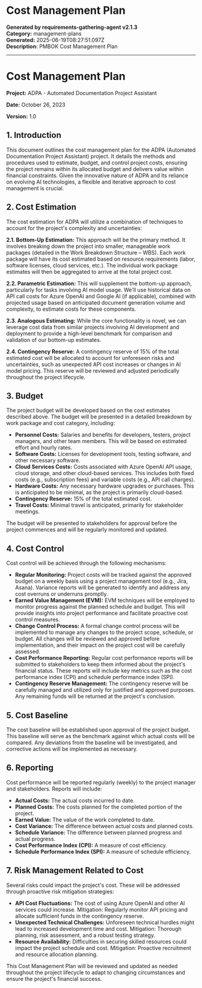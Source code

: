 # Cost Management Plan

**Generated by requirements-gathering-agent v2.1.3**  
**Category:** management-plans  
**Generated:** 2025-06-19T08:27:51.097Z  
**Description:** PMBOK Cost Management Plan

---

# Cost Management Plan

**Project:** ADPA - Automated Documentation Project Assistant

**Date:** October 26, 2023

**Version:** 1.0


## 1. Introduction

This document outlines the cost management plan for the ADPA (Automated Documentation Project Assistant) project.  It details the methods and procedures used to estimate, budget, and control project costs, ensuring the project remains within its allocated budget and delivers value within financial constraints.  Given the innovative nature of ADPA and its reliance on evolving AI technologies, a flexible and iterative approach to cost management is crucial.


## 2. Cost Estimation

The cost estimation for ADPA will utilize a combination of techniques to account for the project's complexity and uncertainties:

**2.1. Bottom-Up Estimation:** This approach will be the primary method.  It involves breaking down the project into smaller, manageable work packages (detailed in the Work Breakdown Structure – WBS).  Each work package will have its cost estimated based on resource requirements (labor, software licenses, cloud services, etc.).  The individual work package estimates will then be aggregated to arrive at the total project cost.

**2.2. Parametric Estimation:**  This will supplement the bottom-up approach, particularly for tasks involving AI model usage.  We'll use historical data on API call costs for Azure OpenAI and Google AI (if applicable), combined with projected usage based on anticipated document generation volume and complexity, to estimate costs for these components.

**2.3. Analogous Estimating:**  While the core functionality is novel, we can leverage cost data from similar projects involving AI development and deployment to provide a high-level benchmark for comparison and validation of our bottom-up estimates.

**2.4. Contingency Reserve:** A contingency reserve of 15% of the total estimated cost will be allocated to account for unforeseen risks and uncertainties, such as unexpected API cost increases or changes in AI model pricing.  This reserve will be reviewed and adjusted periodically throughout the project lifecycle.


## 3. Budget

The project budget will be developed based on the cost estimates described above.  The budget will be presented in a detailed breakdown by work package and cost category, including:

* **Personnel Costs:** Salaries and benefits for developers, testers, project managers, and other team members.  This will be based on estimated effort and hourly rates.
* **Software Costs:** Licenses for development tools, testing software, and other necessary software.
* **Cloud Services Costs:** Costs associated with Azure OpenAI API usage, cloud storage, and other cloud-based services.  This includes both fixed costs (e.g., subscription fees) and variable costs (e.g., API call charges).
* **Hardware Costs:**  Any necessary hardware upgrades or purchases.  This is anticipated to be minimal, as the project is primarily cloud-based.
* **Contingency Reserve:**  15% of the total estimated cost.
* **Travel Costs:** Minimal travel is anticipated, primarily for stakeholder meetings.

The budget will be presented to stakeholders for approval before the project commences and will be regularly monitored and updated.


## 4. Cost Control

Cost control will be achieved through the following mechanisms:

* **Regular Monitoring:**  Project costs will be tracked against the approved budget on a weekly basis using a project management tool (e.g., Jira, Asana).  Variance reports will be generated to identify and address any cost overruns or underruns promptly.
* **Earned Value Management (EVM):**  EVM techniques will be employed to monitor progress against the planned schedule and budget.  This will provide insights into project performance and facilitate proactive cost control measures.
* **Change Control Process:** A formal change control process will be implemented to manage any changes to the project scope, schedule, or budget.  All changes will be reviewed and approved before implementation, and their impact on the project cost will be carefully assessed.
* **Cost Performance Reporting:**  Regular cost performance reports will be submitted to stakeholders to keep them informed about the project's financial status.  These reports will include key metrics such as the cost performance index (CPI) and schedule performance index (SPI).
* **Contingency Reserve Management:** The contingency reserve will be carefully managed and utilized only for justified and approved purposes.  Any remaining funds will be returned at the project's conclusion.


## 5. Cost Baseline

The cost baseline will be established upon approval of the project budget.  This baseline will serve as the benchmark against which actual costs will be compared.  Any deviations from the baseline will be investigated, and corrective actions will be implemented as necessary.


## 6. Reporting

Cost performance will be reported regularly (weekly) to the project manager and stakeholders. Reports will include:

* **Actual Costs:**  The actual costs incurred to date.
* **Planned Costs:** The costs planned for the completed portion of the project.
* **Earned Value:**  The value of the work completed to date.
* **Cost Variance:**  The difference between actual costs and planned costs.
* **Schedule Variance:** The difference between planned progress and actual progress.
* **Cost Performance Index (CPI):**  A measure of cost efficiency.
* **Schedule Performance Index (SPI):** A measure of schedule efficiency.


## 7. Risk Management Related to Cost

Several risks could impact the project's cost.  These will be addressed through proactive risk mitigation strategies:

* **API Cost Fluctuations:**  The cost of using Azure OpenAI and other AI services could increase.  Mitigation: Regularly monitor API pricing and allocate sufficient funds in the contingency reserve.
* **Unexpected Technical Challenges:**  Unforeseen technical hurdles might lead to increased development time and cost.  Mitigation:  Thorough planning, risk assessment, and a robust testing strategy.
* **Resource Availability:**  Difficulties in securing skilled resources could impact the project schedule and cost. Mitigation:  Proactive recruitment and resource allocation planning.


This Cost Management Plan will be reviewed and updated as needed throughout the project lifecycle to adapt to changing circumstances and ensure the project's financial success.
